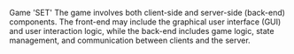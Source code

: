 Game 'SET'
The game involves both client-side and server-side (back-end) components.
The front-end may include the graphical user interface (GUI) and user interaction logic,
while the back-end includes game logic, state management, and communication between clients and the server.
